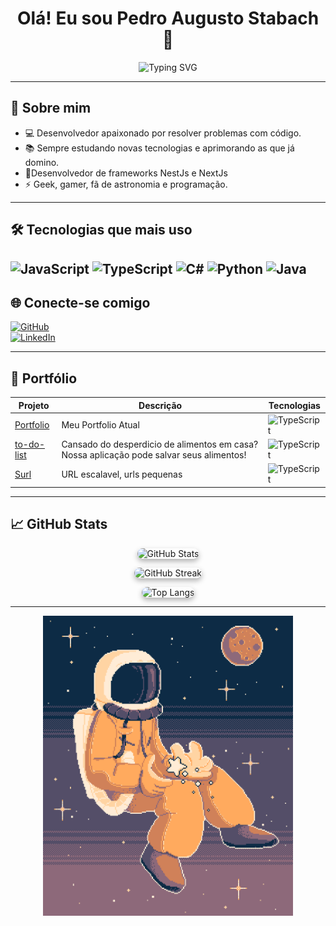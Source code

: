 <h1 align="center">Olá! Eu sou Pedro Augusto Stabach 👋</h1>

<p align="center">
  <img src="https://readme-typing-svg.herokuapp.com?size=22&color=36BCF7&center=true&vCenter=true&multiline=true&lines=Desenvolvedor+Full-Stack;" alt="Typing SVG">
</p>

---

## 🚀 Sobre mim

- 💻 Desenvolvedor apaixonado por resolver problemas com código.
- 📚 Sempre estudando novas tecnologias e aprimorando as que já domino.
- 🧰Desenvolvedor de frameworks NestJs e NextJs
- ⚡ Geek, gamer, fã de astronomia e programação.

---

## 🛠️ Tecnologias que mais uso

![JavaScript](https://img.shields.io/badge/-JavaScript-F7DF1E?logo=javascript&logoColor=000)
![TypeScript](https://img.shields.io/badge/-TypeScript-3178C6?logo=typescript&logoColor=fff)
![C#](https://img.shields.io/badge/-C%23-239120?logo=c-sharp&logoColor=fff)
![Python](https://img.shields.io/badge/-Python-3776AB?logo=python&logoColor=fff)
![Java](https://img.shields.io/badge/Java-ED8B00?style=for-the-badge&logo=openjdk&logoColor=white)
---

## 🌐 Conecte-se comigo

[![GitHub](https://img.shields.io/badge/GitHub-000?style=for-the-badge&logo=github&logoColor=white)](https://github.com/PedroStabach)  
[![LinkedIn](https://img.shields.io/badge/LinkedIn-0A66C2?style=for-the-badge&logo=linkedin&logoColor=white)](https://linkedin.com/in/PedroStbk)    

---

## 💼 Portfólio

| Projeto | Descrição | Tecnologias |
| -------- | --------- | ----------- |
|[Portfolio]([https://github.com/PedroStabach/portfolio](https://github.com/PedroStabach/portfolio)) | Meu Portfolio Atual | ![TypeScript](https://img.shields.io/badge/-TypeScript-3178C6?logo=typescript&logoColor=fff) |
|[to-do-list](https://github.com/PedroStabach/to-do-list) | Cansado do desperdicio de alimentos em casa? Nossa aplicação pode salvar seus alimentos! | ![TypeScript](https://img.shields.io/badge/-TypeScript-3178C6?logo=typescript&logoColor=fff) |
|[Surl](https://github.com/PedroStabach/Surl) | URL escalavel, urls pequenas| ![TypeScript](https://img.shields.io/badge/-TypeScript-3178C6?logo=typescript&logoColor=fff) |


---

## 📈 GitHub Stats

<p align="center">
  <img src="https://github-readme-stats.vercel.app/api?username=PedroStabach&show_icons=true&theme=tokyonight&hide_border=false&border_radius=20" alt="GitHub Stats" style="border-radius: 20px; box-shadow: 0 4px 8px rgba(0,0,0,0.3);" />
</p>

<p align="center">
  <img src="https://github-readme-streak-stats.herokuapp.com/?user=PedroStabach&theme=tokyonight&hide_border=false&border_radius=20" alt="GitHub Streak" style="border-radius: 20px; box-shadow: 0 4px 8px rgba(0,0,0,0.3);" />
</p>

<p align="center">
  <img src="https://github-readme-stats.vercel.app/api/top-langs/?username=PedroStabach&layout=compact&theme=tokyonight&hide_border=false&border_radius=20" alt="Top Langs" style="border-radius: 20px; box-shadow: 0 4px 8px rgba(0,0,0,0.3);" />
</p>

---
<p align="center">
  <img src="astronalta.gif" width="400" />
</p>


